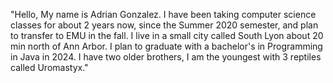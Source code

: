 "Hello, My name is Adrian Gonzalez. I have been taking computer science classes for about 2 years now, since the Summer 2020 semester, and plan to transfer to EMU in the fall. I live in a small city called South Lyon about 20 min north of Ann Arbor. I plan to graduate with a bachelor's in Programming in Java in 2024. I have two older brothers, I am the youngest with 3 reptiles called Uromastyx." 
